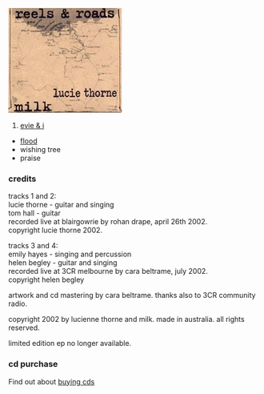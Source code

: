 <!--| ## reels & roads |-->

![reels & roads][8]

1.  [evie & i][9]
-   [flood][10]
-   wishing tree
-   praise

  [8]: data/image/cover/reels-and-roads.jpg
  [9]: songs/evie-and-i/
  [10]: songs/flood/

### credits

tracks 1 and 2:  
lucie thorne - guitar and singing  
tom hall - guitar  
recorded live at blairgowrie by rohan drape, april 26th 2002.  
copyright lucie thorne 2002.

tracks 3 and 4:  
emily hayes - singing and percussion  
helen begley - guitar and singing  
recorded live at 3CR melbourne by cara beltrame, july 2002.  
copyright helen begley

artwork and cd mastering by cara beltrame. thanks also to 3CR
community radio.

copyright 2002 by lucienne thorne and milk. made in australia. all
rights reserved.

limited edition ep no longer available.

### cd purchase

Find out about [buying cds][11]

  [11]: shop
